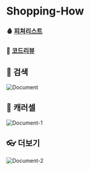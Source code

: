 # Shopping-How
### 🩸 [피쳐리스트](https://github.com/skawnkk/fe-w5-searchUI/wiki/plan)
### 🥏 [코드리뷰](https://github.com/codesquad-members-2021/fe-w5-searchUI/pull/78)

## 🍳 검색
![Document](https://user-images.githubusercontent.com/65053955/129893707-a8399745-f639-44e6-a2ef-a1e3a5fe34a4.gif)
## 🎠 캐러셀
![Document-_1_](https://user-images.githubusercontent.com/65053955/129894926-99b82cc5-163c-4cd9-87fd-8755c8a42653.gif)
## 👓 더보기
![Document-_2_](https://user-images.githubusercontent.com/65053955/129895779-06cdb136-f14e-45b4-8016-73b20b6455cb.gif)


